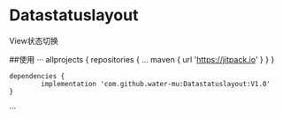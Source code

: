 # Datastatuslayout
View状态切换

##使用
···
allprojects {
		repositories {
			...
			maven { url 'https://jitpack.io' }
		}
	}

	dependencies {
	        implementation 'com.github.water-mu:Datastatuslayout:V1.0'
	}
···
